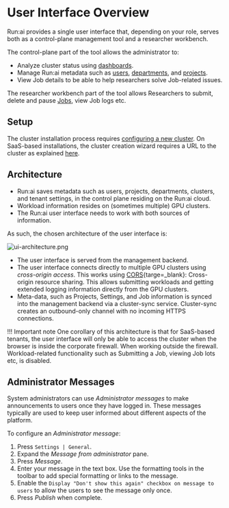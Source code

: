 # User Interface Overview

Run:ai provides a single user interface that, depending on your role, serves both as a control-plane management tool and a researcher workbench.

The control-plane part of the tool allows the administrator to:

* Analyze cluster status using [dashboards](dashboard-analysis.md).
* Manage Run:ai metadata such as [users](admin-ui-users.md), [departments](department-setup.md), and [projects](project-setup.md).
* View Job details to be able to help researchers solve Job-related issues.

The researcher workbench part of the tool allows Researchers to submit, delete and pause [Jobs](jobs.md), view Job logs etc.

## Setup

The cluster installation process requires [configuring a new cluster](../runai-setup/cluster-setup/cluster-install.md).
On SaaS-based installations, the cluster creation wizard requires a URL to the cluster as explained [here](../runai-setup/cluster-setup/cluster-prerequisites.md#).

## Architecture

* Run:ai saves metadata such as users, projects, departments, clusters, and tenant settings, in the control plane residing on the Run:ai cloud.
* Workload information resides on (sometimes multiple) GPU clusters.
* The Run:ai user interface needs to work with both sources of information.

As such, the chosen architecture of the user interface is:

![ui-architecture.png](img/ui-architecture.png)

* The user interface is served from the management backend.
* The user interface connects directly to multiple GPU clusters using *cross-origin access*. This works using [CORS](https://developer.mozilla.org/en-US/docs/Web/HTTP/CORS){targe=_blank}: Cross-origin resource sharing. This allows submitting workloads and getting extended logging information directly from the GPU clusters.
* Meta-data, such as Projects, Settings, and Job information is synced into the management backend via a cluster-sync service. Cluster-sync creates an outbound-only channel with no incoming HTTPS connections.  

!!! Important note
    One corollary of this architecture is that for SaaS-based tenants, the user interface will only be able to access the cluster when the browser is inside the corporate firewall. When working outside the firewall. Workload-related functionality such as Submitting a Job, viewing Job lots etc, is disabled.

## Administrator Messages

System administrators can use *Administrator messages* to make announcements to users once they have logged in. These messages typically are used to keep user informed about different aspects of the platform.

To configure an *Administrator message*:

1. Press `Settings | General`.
2. Expand the *Message from administrator* pane.
3. Press *Message*.
4. Enter your message in the text box. Use the formatting tools in the toolbar to add special formatting or links to the message.
5. Enable the `Display "Don't show this again" checkbox on message to users` to allow the users to see the message only once.
6. Press *Publish* when complete.
